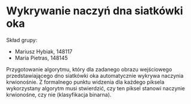 # Wykrywanie naczyń dna siatkówki oka

Skład grupy:

- Mariusz Hybiak, 148117
- Maria Pietras, 148145

Przygotowanie algorytmu, który dla zadanego obrazu wejściowego przedstawiającego dno siatkówki oka automatycznie wykrywa naczynia krwionośnie. Z formalnego punktu widzenia dla każdego piksela wykorzystany algorytm musi stwierdzić, czy ten piksel stanowi naczynie krwionośne, czy nie (klasyfikacja binarna).